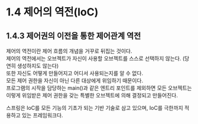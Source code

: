 # 1.4 제어의 역전(IoC)

## 1.4.3 제어권의 이전을 통한 제어관계 역전

제어의 역전이란 제어 흐름의 개념을 거꾸로 뒤집는 것이다.  
제어의 역전에서는 오브젝트가 자신이 사용할 오브젝트를 스스로 선택하지 않는다. (당연히 생성하지도 않는다)  
또한 자신도 어떻게 만들어지고 어디서 사용되는지를 알 수 없다.  
모든 제어 권한을 자신이 아닌 다른 대상에게 위임하기 때문이다.  
프로그램의 시작을 담당하는 main()과 같은 엔트리 포인트를 제외하면 모든 오브젝트는 이렇게 위임받은 제어 권한을 갖는 특별한 오브젝트에 의해 결정되고 만들어진다.

스프링은 IoC를 모든 기능의 기초가 되는 기반 기술로 삼고 있으며, IoC를 극한까지 적용하고 있는 프레임워크다.
